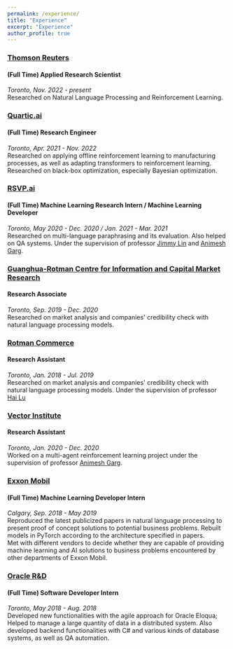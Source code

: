 ```yaml
---
permalink: /experience/
title: "Experience"
excerpt: "Experience"
author_profile: true
---
```


### [Thomson Reuters](https://www.thomsonreuters.com/)
#### (Full Time) Applied Research Scientist
*Toronto, Nov. 2022 - present* <br/>
Researched on Natural Language Processing and Reinforcement Learning.

### [Quartic.ai](https://www.quartic.ai/)
#### (Full Time) Research Engineer
*Toronto, Apr. 2021 - Nov. 2022* <br/>
Researched on applying offline reinforcement learning to manufacturing processes, as well as adapting transformers to reinforcement learning. \
Researched on black-box optimization, especially Bayesian optimization.

### [RSVP.ai](https://www.rsvp.ai/en/#/index)
#### (Full Time) Machine Learning Research Intern / Machine Learning Developer
*Toronto, May 2020 - Dec. 2020 / Jan. 2021 - Mar. 2021* <br/>
Researched on multi-language paraphrasing and its evaluation. Also helped on QA systems. Under the supervision of professor [Jimmy Lin](https://cs.uwaterloo.ca/~jimmylin/) and [Animesh Garg](https://www.cs.toronto.edu/~garg/).

### [Guanghua-Rotman Centre for Information and Capital Market Research](https://guanghua-rotman.work/td)
#### Research Associate 
*Toronto, Sep. 2019 - Dec. 2020* <br/>
Researched on market analysis and companies' credibility check with natural language processing models.

### [Rotman Commerce](https://rotmancommerce.utoronto.ca)
#### Research Assistant 
*Toronto, Jan. 2018 - Jul. 2019* <br/>
Researched on market analysis and companies' credibility check with natural language processing models.
Under the supervision of professor [Hai Lu](http://www.rotman.utoronto.ca/FacultyAndResearch/Faculty/FacultyBios/Lu.aspx)

### [Vector Institute](https://vectorinstitute.ai/)
#### Research Assistant
*Toronto, Jan. 2020 - Dec. 2020* <br/>
Worked on a multi-agent reinforcement learning project under the supervision of professor [Animesh Garg](https://www.cs.toronto.edu/~garg/).

### [Exxon Mobil](https://corporate.exxonmobil.com/Locations/Canada)
#### (Full Time) Machine Learning Developer Intern
*Calgary, Sep. 2018 - May 2019* <br/>
Reproduced the latest publicized papers in natural language processing to present proof of concept solutions to potential business problems. Rebuilt models in PyTorch according to the architecture specified in papers. \
Met with different vendors to decide whether they are capable of providing machine learning and AI solutions to business problems encountered by other departments of Exxon Mobil.

### [Oracle R&D](https://labs.oracle.com)
#### (Full Time) Software Developer Intern
*Toronto, May 2018 - Aug. 2018* <br/>
Developed new functionalities with the agile approach for Oracle Eloqua; Helped to manage a large quantity of data in a distributed system. Also developed backend functionalities with C\# and various kinds of database systems, as well as QA automation.
















